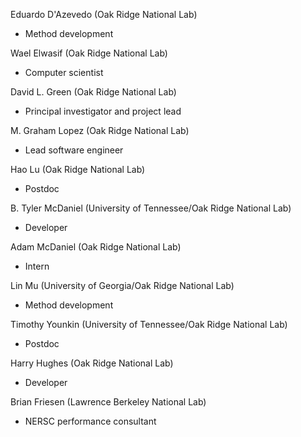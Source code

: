 
Eduardo D'Azevedo (Oak Ridge National Lab)
- Method development

Wael Elwasif (Oak Ridge National Lab)
- Computer scientist

David L. Green (Oak Ridge National Lab)
- Principal investigator and project lead

M. Graham Lopez (Oak Ridge National Lab)
- Lead software engineer

Hao Lu (Oak Ridge National Lab)
- Postdoc

B. Tyler McDaniel (University of Tennessee/Oak Ridge National Lab)
- Developer

Adam McDaniel (Oak Ridge National Lab)
- Intern

Lin Mu (University of Georgia/Oak Ridge National Lab)
- Method development

Timothy Younkin (University of Tennessee/Oak Ridge National Lab)
- Postdoc

Harry Hughes (Oak Ridge National Lab)
- Developer

Brian Friesen (Lawrence Berkeley National Lab)
- NERSC performance consultant
